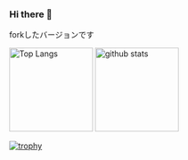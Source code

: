 ### Hi there 👋

forkしたバージョンです

<p align="left">
  <img alt="Top Langs" height="150px" src="https://github-readme-stats.vercel.app/api/top-langs/?username=pikayoshi&layout=compact&count_private=true&show_icons=true&theme=onedark" />
  <img alt="github stats" height="150px" src="https://github-readme-stats.vercel.app/api?username=pikayoshi&count_private=true&show_icons=true&show_icons=true&theme=onedark" />
</p>

[![trophy](https://github-profile-trophy.vercel.app/?username=pikayoshi&theme=onedark&column=7
)](https://github.com/ryo-ma/github-profile-trophy)

<!--
**pikayoshi/pikayoshi** is a ✨ _special_ ✨ repository because its `README.md` (this file) appears on your GitHub profile.

Here are some ideas to get you started:

- 🔭 I’m currently working on ...
- 🌱 I’m currently learning ...
- 👯 I’m looking to collaborate on ...
- 🤔 I’m looking for help with ...
- 💬 Ask me about ...
- 📫 How to reach me: ...
- 😄 Pronouns: ...
- ⚡ Fun fact: ...
-->
